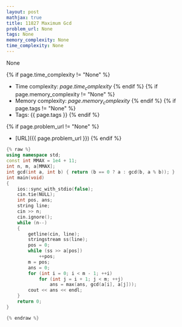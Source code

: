 ```yaml
---
layout: post
mathjax: true
title: 11827 Maximum Gcd
problem_url: None
tags: None
memory_complexity: None
time_complexity: None
---
```


None


{% if page.time_complexity != "None" %}
- Time complexity: ${{ page.time_complexity }}$
{% endif %}
{% if page.memory_complexity != "None" %}
- Memory complexity: ${{ page.memory_complexity }}$
{% endif %}
{% if page.tags != "None" %}
- Tags: {{ page.tags }}
{% endif %}

{% if page.problem_url != "None" %}
- [URL]({{ page.problem_url }})
{% endif %}

```cpp
{% raw %}
using namespace std;
const int MMAX = 1e4 + 11;
int n, m, a[MMAX];
int gcd(int a, int b) { return (b == 0 ? a : gcd(b, a % b)); }
int main(void)
{
    ios::sync_with_stdio(false);
    cin.tie(NULL);
    int pos, ans;
    string line;
    cin >> n;
    cin.ignore();
    while (n--)
    {
        getline(cin, line);
        stringstream ss(line);
        pos = 0;
        while (ss >> a[pos])
            ++pos;
        m = pos;
        ans = 0;
        for (int i = 0; i < m - 1; ++i)
            for (int j = i + 1; j < m; ++j)
                ans = max(ans, gcd(a[i], a[j]));
        cout << ans << endl;
    }
    return 0;
}

{% endraw %}
```